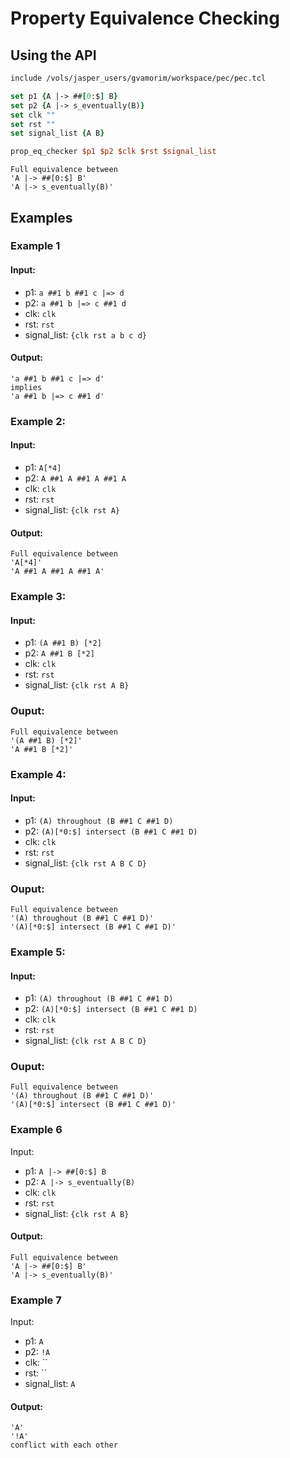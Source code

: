 # Property Equivalence Checking

## Using the API

```tcl
include /vols/jasper_users/gvamorim/workspace/pec/pec.tcl

set p1 {A |-> ##[0:$] B}
set p2 {A |-> s_eventually(B)}
set clk ""
set rst ""
set signal_list {A B}

prop_eq_checker $p1 $p2 $clk $rst $signal_list
```
```
Full equivalence between
'A |-> ##[0:$] B'
'A |-> s_eventually(B)'
```

## Examples

### Example 1

#### Input:
* p1: `a ##1 b ##1 c |=> d`
* p2: `a ##1 b |=> c ##1 d`
* clk: `clk`
* rst: `rst`
* signal_list: `{clk rst a b c d}`

#### Output:
```
'a ##1 b ##1 c |=> d'
implies
'a ##1 b |=> c ##1 d'
```

### Example 2:

#### Input:
* p1: `A[*4]`
* p2: `A ##1 A ##1 A ##1 A`
* clk: `clk`
* rst: `rst`
* signal_list: `{clk rst A}`

#### Output:
```
Full equivalence between
'A[*4]'
'A ##1 A ##1 A ##1 A'
```

### Example 3:

#### Input:
* p1: `(A ##1 B) [*2]`
* p2: `A ##1 B [*2]`
* clk: `clk`
* rst: `rst`
* signal_list: `{clk rst A B}`

### Ouput:
```
Full equivalence between
'(A ##1 B) [*2]'
'A ##1 B [*2]'
```

### Example 4:

#### Input:
* p1: `(A) throughout (B ##1 C ##1 D)`
* p2: `(A)[*0:$] intersect (B ##1 C ##1 D)`
* clk: `clk`
* rst: `rst`
* signal_list: `{clk rst A B C D}`

### Ouput:
```
Full equivalence between
'(A) throughout (B ##1 C ##1 D)'
'(A)[*0:$] intersect (B ##1 C ##1 D)'
```

### Example 5:

#### Input:
* p1: `(A) throughout (B ##1 C ##1 D)`
* p2: `(A)[*0:$] intersect (B ##1 C ##1 D)`
* clk: `clk`
* rst: `rst`
* signal_list: `{clk rst A B C D}`

### Ouput:
```
Full equivalence between
'(A) throughout (B ##1 C ##1 D)'
'(A)[*0:$] intersect (B ##1 C ##1 D)'
```

### Example 6

Input:
* p1: `A |-> ##[0:$] B`
* p2: `A |-> s_eventually(B)`
* clk: `clk`
* rst: `rst`
* signal_list: `{clk rst A B}`

#### Output:
```
Full equivalence between
'A |-> ##[0:$] B'
'A |-> s_eventually(B)'
```

### Example 7

Input:
* p1: `A`
* p2: `!A`
* clk: ``
* rst: ``
* signal_list: `A`

#### Output:
```
'A'
'!A'
conflict with each other
```
